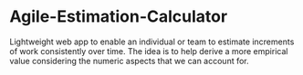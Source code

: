 # Agile-Estimation-Calculator
Lightweight web app to enable an individual or team to estimate increments of work consistently over time. The idea is to help derive a more empirical value considering the numeric aspects that we can account for.

